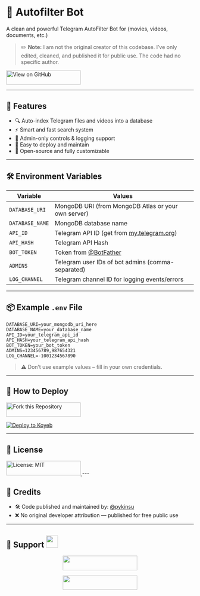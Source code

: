 # 📁 Autofilter Bot

A clean and powerful Telegram AutoFilter Bot for (movies, videos, documents, etc.) 

> ✏️ **Note:** I am not the original creator of this codebase. I’ve only edited, cleaned, and published it for public use. The code had no specific author.

<a href="https://github.com/pyKinsu/AutofilterTelegramBot" target="_blank">
  <img src="https://img.shields.io/badge/View%20on-GitHub-blue?style=plastic&logo=github" width="200" height="38.5" alt="View on GitHub" />
</a>

---

## 🚀 Features

- 🔍 Auto-index Telegram files and videos into a database
- ⚡ Smart and fast search system
- 🔐 Admin-only controls & logging support
- 🧩 Easy to deploy and maintain
- 💯 Open-source and fully customizable

---

## 🛠️ Environment Variables

| Variable          |  Values                                                  |
|-------------------|---------------------------------------------------------------|
| `DATABASE_URI`    | MongoDB URI (from MongoDB Atlas or your own server)          |
| `DATABASE_NAME`   | MongoDB database name                                         |
| `API_ID`          | Telegram API ID (get from [my.telegram.org](https://my.telegram.org)) |
| `API_HASH`        | Telegram API Hash                                             |
| `BOT_TOKEN`       | Token from [@BotFather](https://t.me/BotFather)              |
| `ADMINS`          | Telegram user IDs of bot admins (comma-separated)            |
| `LOG_CHANNEL`     | Telegram channel ID for logging events/errors                |

---

## 📦 Example `.env` File

```env
DATABASE_URI=your_mongodb_uri_here
DATABASE_NAME=your_database_name
API_ID=your_telegram_api_id
API_HASH=your_telegram_api_hash
BOT_TOKEN=your_bot_token
ADMINS=123456789,987654321
LOG_CHANNEL=-1001234567890
````

> ⚠️ Don’t use example values – fill in your own credentials.

---

## 🚀 How to Deploy
<a href="https://github.com/pyKinsu/AutofilterTelegramBot/fork" target="_blank">
  <img src="https://img.shields.io/badge/Fork%20this-Repository-success?logo=github&style=for-the-badge" width="200" height="38.5" alt="Fork this Repository" />
</a>

[![Deploy to Koyeb](https://www.koyeb.com/static/images/deploy/button.svg)](https://app.koyeb.com/deploy?name=autofiltertelegrambot&repository=pyKinsu%2FAutofilterTelegramBot&branch=main&instance_type=free&instances_min=0&autoscaling_sleep_idle_delay=300&env%5BDATABASE_URI%5D=your_mongodb_uri_here&env%5BDATABASE_NAME%5D=your_database_name&env%5BAPI_ID%5D=&env%5BAPI_HASH%5D=&env%5BBOT_TOKEN%5D=&env%5BADMINS%5D=&env%5BLOG_CHANNEL%5D=)

---

## 🧾 License

<a href="./LICENSE" target="_blank">
  <img src="https://img.shields.io/badge/License-MIT-yellow.svg?style=for-the-badge&logo=opensourceinitiative" width="200" height="38.5" alt="License: MIT" />
</a>
---

## 🙏 Credits

* 🛠 Code published and maintained by: [@pykinsu](https://github.com/pykinsu)
* ❌ No original developer attribution — published for free public use

---

<h2>🌟 Support <img src="https://media.giphy.com/media/LnQjpWaON8nhr21vNW/giphy.gif" width="32"/></h2> <p align="center"> <a href="https://telegram.me/kissuhelp"><img src="https://img.shields.io/badge/-Contact%20Me-black.svg?style=for-the-badge&logo=Telegram" width="200" height="38.5"/></a> </p> <p align="center"> <a href="https://telegram.me/kissubots"><img src="https://img.shields.io/badge/-Support%20Channel-black.svg?style=for-the-badge&logo=Telegram" width="200" height="38.5"/></a> </p>
